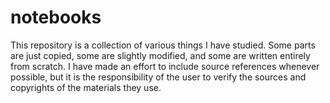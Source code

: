 # notebooks

This repository is a collection of various things I have studied. Some parts are just copied, some are slightly modified, and some are written entirely from scratch. I have made an effort to include source references whenever possible, but it is the responsibility of the user to verify the sources and copyrights of the materials they use.
